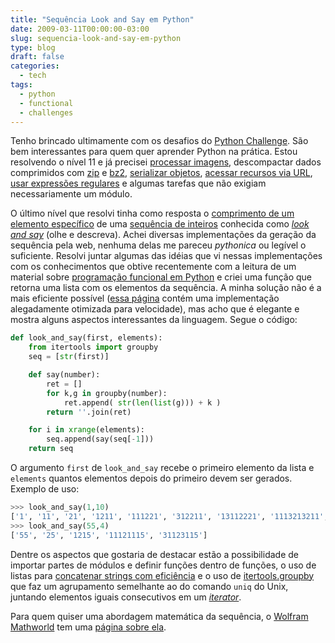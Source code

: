 ```yaml
---
title: "Sequência Look and Say em Python"
date: 2009-03-11T00:00:00-03:00
slug: sequencia-look-and-say-em-python
type: blog
draft: false
categories:
  - tech
tags:
  - python
  - functional
  - challenges
---
```

Tenho brincado ultimamente com os desafios do [Python Challenge](http://www.pythonchallenge.com/). São bem interessantes para quem quer aprender Python na prática. Estou resolvendo o nível 11 e já precisei [processar imagens](https://web.archive.org/web/20090309064253/http://www.pythonware.com/products/pil/), descompactar dados comprimidos com [zip](https://docs.python.org/3/library/zipfile.html) e [bz2](https://docs.python.org/3/library/bz2.html), [serializar objetos](https://docs.python.org/3/library/pickle.html), [acessar recursos via URL](https://docs.python.org/3/library/urllib.html), [usar expressões regulares](https://docs.python.org/3/library/re.html) e algumas tarefas que não exigiam necessariamente um módulo.

O último nível que resolvi tinha como resposta o [comprimento de um elemento específico](https://web.archive.org/web/20111111070626/http://oeis.org/A005341) de uma [sequência de inteiros](https://web.archive.org/web/20090303175131/http://www.research.att.com/~njas/sequences/) conhecida como [*look and say*](https://web.archive.org/web/20090304154846/http://www.research.att.com/~njas/sequences/A005150) (olhe e descreva). Achei diversas implementações da geração da sequência pela web, nenhuma delas me pareceu *pythonica* ou legível o suficiente. Resolvi juntar algumas das idéias que vi nessas implementações com os conhecimentos que obtive recentemente com a leitura de um material sobre [programação funcional em Python](https://docs.python.org/dev/howto/functional.html) e criei uma função que retorna uma lista com os elementos da sequência. A minha solução não é a mais eficiente possível ([essa página](http://www.fantascienza.net/leonardo/so/briciole_python1/) contém uma implementação alegadamente otimizada para velocidade), mas acho que é elegante e mostra alguns aspectos interessantes da linguagem. Segue o código:

```python
def look_and_say(first, elements):
    from itertools import groupby
    seq = [str(first)]

    def say(number):
        ret = []
        for k,g in groupby(number):
            ret.append( str(len(list(g))) + k )
        return ''.join(ret)

    for i in xrange(elements):
        seq.append(say(seq[-1]))
    return seq
```

O argumento `first` de `look_and_say` recebe o primeiro elemento da lista e `elements` quantos elementos depois do primeiro devem ser gerados. Exemplo de uso:

```python
>>> look_and_say(1,10)
['1', '11', '21', '1211', '111221', '312211', '13112221', '1113213211', '31131211131221', '13211311123113112211', '11131221133112132113212221']
>>> look_and_say(55,4)
['55', '25', '1215', '11121115', '31123115']
```

Dentre os aspectos que gostaria de destacar estão a possibilidade de importar partes de módulos e definir funções dentro de funções, o uso de listas para [concatenar strings com eficiência](https://web.archive.org/web/20090324052548/http://codare.net/2006/09/17/python-concatenacao-eficiente-de-strings/) e o uso de [itertools.groupby](https://docs.python.org/dev/howto/functional.html#grouping-elements) que faz um agrupamento semelhante ao do comando `uniq` do Unix, juntando elementos iguais consecutivos em um [*iterator*](https://docs.python.org/dev/howto/functional.html#iterators).

Para quem quiser uma abordagem matemática da sequência, o [Wolfram Mathworld](https://mathworld.wolfram.com/) tem uma [página sobre ela](https://mathworld.wolfram.com/LookandSaySequence.html).
